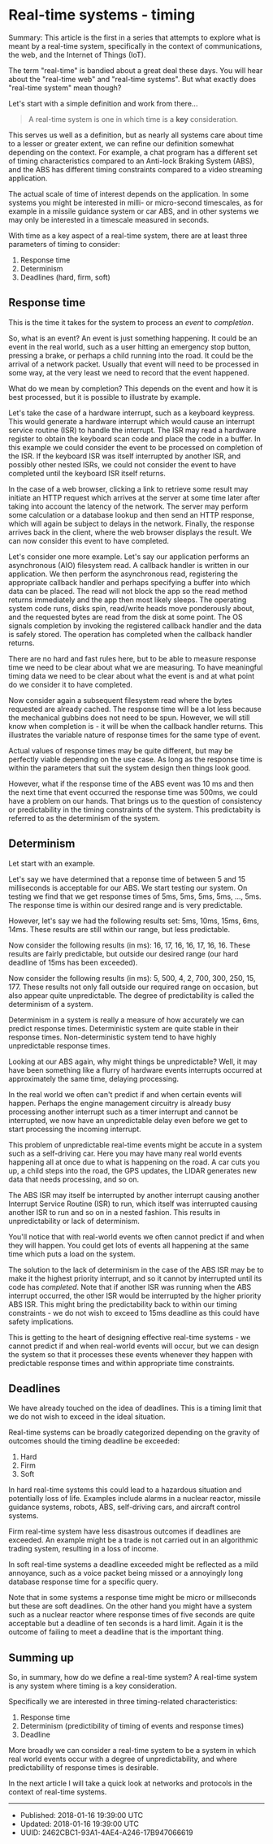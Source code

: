 # Real-time systems - timing

Summary: This article is the first in a series that attempts to
explore what is meant by a real-time system, specifically in the
context of communications, the web, and the Internet of Things (IoT).

The term "real-time" is bandied about a great deal these days. You
will hear about the "real-time web" and "real-time systems". But what
exactly does "real-time system" mean though?

Let's start with a simple definition and work from there...

> A real-time system is one in which time is a **key** consideration.

This serves us well as a definition, but as nearly all systems care
about time to a lesser or greater extent, we can refine our definition
somewhat depending on the context. For example, a chat program has a
different set of timing characteristics compared to an Anti-lock
Braking System (ABS), and the ABS has different timing constraints
compared to a video streaming application.

The actual scale of time of interest depends on the application. In
some systems you might be interested in milli- or micro-second
timescales, as for example in a missile guidance system or car ABS,
and in other systems we may only be interested in a timescale measured
in seconds.

With time as a key aspect of a real-time system, there are at least
three parameters of timing to consider:

1. Response time
2. Determinism
3. Deadlines (hard, firm, soft)

## Response time

This is the time it takes for the system to process an _event_ to
_completion_.

So, what is an event? An event is just something happening. It could
be an event in the real world, such as a user hitting an emergency
stop button, pressing a brake, or perhaps a child running into the
road. It could be the arrival of a network packet. Usually that event
will need to be processed in some way, at the very least we need to
record that the event happened.

What do we mean by completion? This depends on the event and how it is
best processed, but it is possible to illustrate by example.

Let's take the case of a hardware interrupt, such as a keyboard
keypress. This would generate a hardware interrupt which would cause
an interrupt service routine (ISR) to handle the interrupt. The ISR
may read a hardware register to obtain the keyboard scan code and
place the code in a buffer. In this example we could consider the
event to be processed on completion of the ISR. If the keyboard ISR
was itself interrupted by another ISR, and possibly other nested ISRs,
we could not consider the event to have completed until the keyboard
ISR itself returns. 

In the case of a web browser, clicking a link to retrieve some result
may initiate an HTTP request which arrives at the server at some time
later after taking into account the latency of the network. The server
may perform some calculation or a database lookup and then send an
HTTP response, which will again be subject to delays in the
network. Finally, the response arrives back in the client, where the
web browser displays the result. We can now consider this event to
have completed.

Let's consider one more example. Let's say our application performs an
asynchronous (AIO) filesystem read. A callback handler is written in
our application. We then perform the asynchronous read, registering
the appropriate callback handler and perhaps specifying a buffer into
which data can be placed. The read will not block the app so the read
method returns immediately and the app then most likely sleeps. The
operating system code runs, disks spin, read/write heads move
ponderously about, and the requested bytes are read from the disk at
some point. The OS signals completion by invoking the registered
callback handler and the data is safely stored. The operation has
completed when the callback handler returns. 

There are no hard and fast rules here, but to be able to measure
response time we need to be clear about what we are measuring. To have
meaningful timing data we need to be clear about what the event is and
at what point do we consider it to have completed.

Now consider again a subsequent filesystem read where the bytes
requested are already cached. The response time will be a lot less
because the mechanical gubbins does not need to be spun. However, we
will still know when completion is - it will be when the callback
handler returns. This illustrates the variable nature of response
times for the same type of event.

Actual values of response times may be quite different, but may be
perfectly viable depending on the use case. As long as the response
time is within the parameters that suit the system design then things
look good.

However, what if the response time of the ABS event was 10 ms and then
the next time that event occurred the response time was 500ms, we
could have a problem on our hands. That brings us to the question of
consistency or predictability in the timing constraints of the
system. This predictabiity is referred to as the determinism of the
system.

## Determinism

Let start with an example.

Let's say we have determined that a reponse time of between 5 and 15
milliseconds is acceptable for our ABS. We start testing our
system. On testing we find that we get response times of 5ms, 5ms,
5ms, 5ms, ..., 5ms. The response time is within our desired range and
is very predictable.

However, let's say we had the following results set: 5ms, 10ms, 15ms,
6ms, 14ms. These results are still within our range, but less
predictable. 

Now consider the following results (in ms): 16, 17, 16, 16, 17,
16, 16. These results are fairly predictable, but outside our desired
range (our hard deadline of 15ms has been exceeded).

Now consider the following results (in ms): 5, 500, 4, 2, 700, 300,
250, 15, 177. These results not only fall outside our required range
on occasion, but also appear quite unpredictable. The degree of
predictability is called the determinism of a system.

Determinism in a system is really a measure of how accurately we can
predict response times. Deterministic system are quite stable in their
response times. Non-deterministic system tend to have highly
unpredictable response times.

Looking at our ABS again, why might things be unpredictable? Well, it
may have been something like a flurry of hardware events interrupts
occurred at approximately the same time, delaying processing.

In the real world we often can't predict if and when certain events
will happen. Perhaps the engine management circuitry is already busy
processing another interrupt such as a timer interrupt and cannot be
interrupted, we now have an unpredictable delay even before we get to
start processing the incoming interrupt.

This problem of unpredictable real-time events might be accute in a
system such as a self-driving car. Here you may have many real world
events happening all at once due to what is happening on the road. A
car cuts you up, a child steps into the road, the GPS updates, the
LIDAR generates new data that needs processing, and so on.

The ABS ISR may itself be interrupted by another interrupt causing
another Interrupt Service Routine (ISR) to run, which itself was
interrupted causing another ISR to run and so on in a nested
fashion. This results in unpredictability or lack of determinism. 

You'll notice that with real-world events we often cannot predict if
and when they will happen. You could get lots of events all happening
at the same time which puts a load on the system.

The solution to the lack of determinism in the case of the ABS ISR may
be to make it the highest priority interrupt, and so it cannot by
interrupted until its code has _completed_. Note that if another ISR
was running when the ABS interrupt occurred, the other ISR would be
interrupted by the higher priority ABS ISR. This might bring the
predictability back to within our timing constraints - we do not wish
to exceed to 15ms deadline as this could have safety implications.

This is getting to the heart of designing effective real-time
systems - we cannot predict if and when real-world events will occur,
but we can design the system so that it processes these events
whenever they happen with predictable response times and within
appropriate time constraints.

## Deadlines

We have already touched on the idea of deadlines. This is a timing
limit that we do not wish to exceed in the ideal situation.

Real-time systems can be broadly categorized depending on the gravity
of outcomes should the timing deadline be exceeded:

1. Hard
2. Firm
3. Soft

In hard real-time systems this could lead to a hazardous situation and
potentially loss of life. Examples include alarms in a nuclear
reactor, missile guidance systems, robots, ABS, self-driving cars, and
aircraft control systems.

Firm real-time system have less disastrous outcomes if deadlines are
exceeded. An example might be a trade is not carried out in an
algorithmic trading system, resulting in a loss of income.

In soft real-time systems a deadline exceeded might be reflected as a
mild annoyance, such as a voice packet being missed or a annoyingly
long database response time for a specific query.

Note that in some systems a response time might be micro or
millseconds but these are soft deadlines. On the other hand you might
have a system such as a nuclear reactor where response times of five
seconds are quite acceptable but a deadline of ten seconds is a hard
limit. Again it is the outcome of failing to meet a deadline that is
the important thing.

## Summing up

So, in summary, how do we define a real-time system? A real-time
system is any system where timing is a key consideration. 

Specifically we are interested in three timing-related
characteristics:

1. Response time
2. Determinism (predictibility of timing of events and response times)
3. Deadline

More broadly we can consider a real-time system to be a system in
which real world events occur with a degree of unpredictability, and
where predictabililty of response times is desirable.

In the next article I will take a quick look at networks and protocols
in the context of real-time systems.

---

* Published: 2018-01-16 19:39:00 UTC
* Updated: 2018-01-16 19:39:00 UTC
* UUID: 2462CBC1-93A1-4AE4-A246-17B947066619


